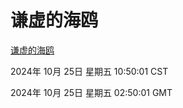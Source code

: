 # 谦虚的海鸥
[谦虚的海鸥](http://219.139.199.238:56308/qxdho/course/base/hotlink/index.php)

2024年 10月 25日 星期五 10:50:01 CST

2024年 10月 25日 星期五 02:50:01 GMT
